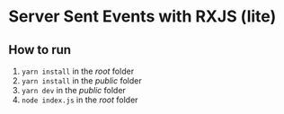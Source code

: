 # Server Sent Events with RXJS (lite)

## How to run

1. `yarn install` in the _root_ folder
2. `yarn install` in the _public_ folder
3. `yarn dev` in the _public_ folder
4. `node index.js` in the _root_ folder
